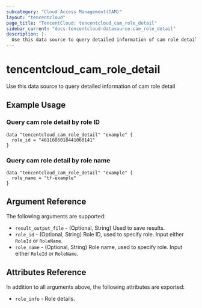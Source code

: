 ```yaml
---
subcategory: "Cloud Access Management(CAM)"
layout: "tencentcloud"
page_title: "TencentCloud: tencentcloud_cam_role_detail"
sidebar_current: "docs-tencentcloud-datasource-cam_role_detail"
description: |-
  Use this data source to query detailed information of cam role detail
---
```


# tencentcloud_cam_role_detail

Use this data source to query detailed information of cam role detail

## Example Usage

### Query cam role detail by role ID

```hcl
data "tencentcloud_cam_role_detail" "example" {
  role_id = "4611686018441060141"
}
```

### Query cam role detail by role name

```hcl
data "tencentcloud_cam_role_detail" "example" {
  role_name = "tf-example"
}
```

## Argument Reference

The following arguments are supported:

* `result_output_file` - (Optional, String) Used to save results.
* `role_id` - (Optional, String) Role ID, used to specify role. Input either `RoleId` or `RoleName`.
* `role_name` - (Optional, String) Role name, used to specify role. Input either `RoleId` or `RoleName`.

## Attributes Reference

In addition to all arguments above, the following attributes are exported:

* `role_info` - Role details.



